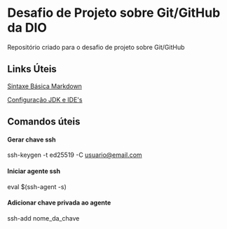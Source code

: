 # Desafio de Projeto sobre Git/GitHub da DIO
Repositório criado para o desafio de projeto sobre Git/GitHub

## Links Úteis

[Sintaxe Básica Markdown](https://www.markdownguide.org/)

[Configuração JDK e IDE's](https://github.com/cami-la/curso-dio-dominando-ides-java)

## Comandos úteis

#### Gerar chave ssh
ssh-keygen -t ed25519 -C usuario@email.com

#### Iniciar agente ssh
eval $(ssh-agent -s)

#### Adicionar chave privada ao agente
ssh-add nome_da_chave